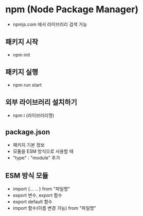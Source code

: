 # npm (Node Package Manager)
- npmjs.com 에서 라이브러리 검색 가능

## 패키지 시작
- npm init

## 패키지 실행
- npm run start

## 외부 라이브러리 설치하기
- npm i (라이브러리명)

## package.json
- 패키지 기본 정보
- 모듈을 ESM 방식으로 사용할 때
- "type" : "module" 추가

## ESM 방식 모듈
- import {... .. } from "파일명"
- export 변수, export 함수
- export default 함수
- import 함수(이름 변경 가능) from "파일명"